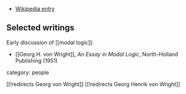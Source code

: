 
* [Wikipedia entry](https://en.wikipedia.org/wiki/Georg_Henrik_von_Wright)

## Selected writings

Early discussion of [[modal logic]]:

* [[Georg H. von Wright]], *An Essay in Modal Logic*, North-Holland Publishing (1951)


category: people

[[!redirects Georg von Wright]]
[[!redirects Georg Henrik von Wright]]